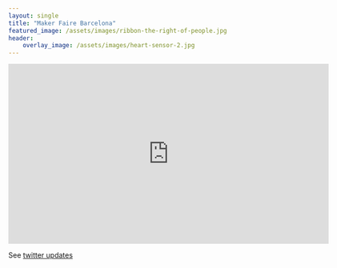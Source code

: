 ```yaml
---
layout: single
title: "Maker Faire Barcelona"
featured_image: /assets/images/ribbon-the-right-of-people.jpg
header:
    overlay_image: /assets/images/heart-sensor-2.jpg
---
```


<!--more-->

<iframe width="640" height="360" src="https://www.youtube.com/embed/_uMLzgLZ-Tg" frameborder="0" allow="accelerometer; autoplay; encrypted-media; gyroscope; picture-in-picture" allowfullscreen></iframe>

See [twitter updates](https://twitter.com/SeedPrivacy/status/1180444230994538496)

